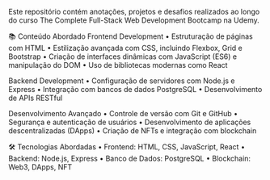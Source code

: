 Este repositório contém anotações, projetos e desafios realizados ao longo do curso The Complete Full-Stack Web Development Bootcamp na Udemy.

📚 Conteúdo Abordado
Frontend Development
	•	Estruturação de páginas com HTML
	•	Estilização avançada com CSS, incluindo Flexbox, Grid e Bootstrap
	•	Criação de interfaces dinâmicas com JavaScript (ES6) e manipulação do DOM
	•	Uso de bibliotecas modernas como React

Backend Development
	•	Configuração de servidores com Node.js e Express
	•	Integração com bancos de dados PostgreSQL
	•	Desenvolvimento de APIs RESTful

Desenvolvimento Avançado
	•	Controle de versão com Git e GitHub
	•	Segurança e autenticação de usuários
	•	Desenvolvimento de aplicações descentralizadas (DApps)
	•	Criação de NFTs e integração com blockchain

🛠️ Tecnologias Abordadas
	•	Frontend: HTML, CSS, JavaScript, React
	•	Backend: Node.js, Express
	•	Banco de Dados: PostgreSQL
	•	Blockchain: Web3, DApps, NFT

